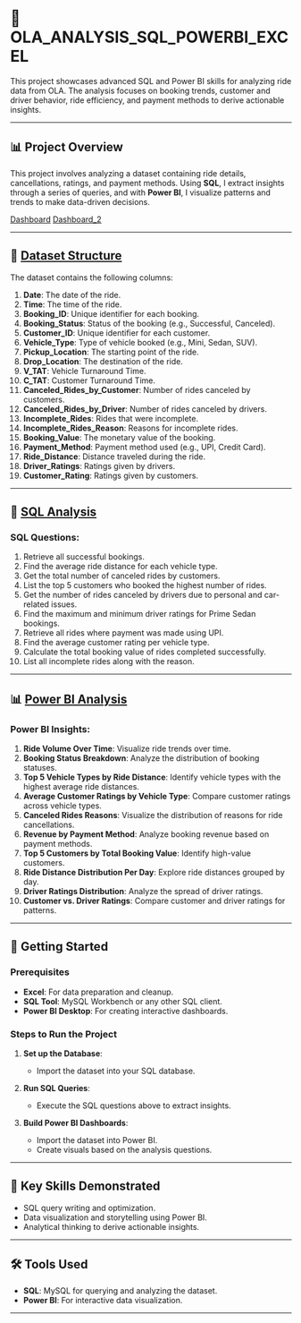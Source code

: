 # 🚖 OLA_ANALYSIS_SQL_POWERBI_EXCEL

This project showcases advanced SQL and Power BI skills for analyzing ride data from OLA. The analysis focuses on booking trends, customer and driver behavior, ride efficiency, and payment methods to derive actionable insights.

---

## 📊 Project Overview

This project involves analyzing a dataset containing ride details, cancellations, ratings, and payment methods. Using **SQL**, I extract insights through a series of queries, and with **Power BI**, I visualize patterns and trends to make data-driven decisions.

[Dashboard](Ola_DashboardView_1.png)
[Dashboard_2](View_2.png)

---

## 📂 [Dataset Structure](Bookings.csv)

The dataset contains the following columns:

1. **Date**: The date of the ride.
2. **Time**: The time of the ride.
3. **Booking_ID**: Unique identifier for each booking.
4. **Booking_Status**: Status of the booking (e.g., Successful, Canceled).
5. **Customer_ID**: Unique identifier for each customer.
6. **Vehicle_Type**: Type of vehicle booked (e.g., Mini, Sedan, SUV).
7. **Pickup_Location**: The starting point of the ride.
8. **Drop_Location**: The destination of the ride.
9. **V_TAT**: Vehicle Turnaround Time.
10. **C_TAT**: Customer Turnaround Time.
11. **Canceled_Rides_by_Customer**: Number of rides canceled by customers.
12. **Canceled_Rides_by_Driver**: Number of rides canceled by drivers.
13. **Incomplete_Rides**: Rides that were incomplete.
14. **Incomplete_Rides_Reason**: Reasons for incomplete rides.
15. **Booking_Value**: The monetary value of the booking.
16. **Payment_Method**: Payment method used (e.g., UPI, Credit Card).
17. **Ride_Distance**: Distance traveled during the ride.
18. **Driver_Ratings**: Ratings given by drivers.
19. **Customer_Rating**: Ratings given by customers.

---

## 📝 [SQL Analysis](OLA_Analysis_Questions.sql)

### SQL Questions:

1. Retrieve all successful bookings.
2. Find the average ride distance for each vehicle type.
3. Get the total number of canceled rides by customers.
4. List the top 5 customers who booked the highest number of rides.
5. Get the number of rides canceled by drivers due to personal and car-related issues.
6. Find the maximum and minimum driver ratings for Prime Sedan bookings.
7. Retrieve all rides where payment was made using UPI.
8. Find the average customer rating per vehicle type.
9. Calculate the total booking value of rides completed successfully.
10. List all incomplete rides along with the reason.

---

## 📊 [Power BI Analysis](Ola_Analysis_Dashboard.pbix)

### Power BI Insights:

1. **Ride Volume Over Time**: Visualize ride trends over time.
2. **Booking Status Breakdown**: Analyze the distribution of booking statuses.
3. **Top 5 Vehicle Types by Ride Distance**: Identify vehicle types with the highest average ride distances.
4. **Average Customer Ratings by Vehicle Type**: Compare customer ratings across vehicle types.
5. **Canceled Rides Reasons**: Visualize the distribution of reasons for ride cancellations.
6. **Revenue by Payment Method**: Analyze booking revenue based on payment methods.
7. **Top 5 Customers by Total Booking Value**: Identify high-value customers.
8. **Ride Distance Distribution Per Day**: Explore ride distances grouped by day.
9. **Driver Ratings Distribution**: Analyze the spread of driver ratings.
10. **Customer vs. Driver Ratings**: Compare customer and driver ratings for patterns.

---

## 🚀 Getting Started

### Prerequisites

- **Excel**: For data preparation and cleanup.
- **SQL Tool**: MySQL Workbench or any other SQL client.
- **Power BI Desktop**: For creating interactive dashboards.


### Steps to Run the Project

1. **Set up the Database**:
   - Import the dataset into your SQL database.

2. **Run SQL Queries**:
   - Execute the SQL questions above to extract insights.

3. **Build Power BI Dashboards**:
   - Import the dataset into Power BI.
   - Create visuals based on the analysis questions.

---

## 📌 Key Skills Demonstrated

- SQL query writing and optimization.
- Data visualization and storytelling using Power BI.
- Analytical thinking to derive actionable insights.

---

## 🛠️ Tools Used

- **SQL**: MySQL for querying and analyzing the dataset.
- **Power BI**: For interactive data visualization.

---
